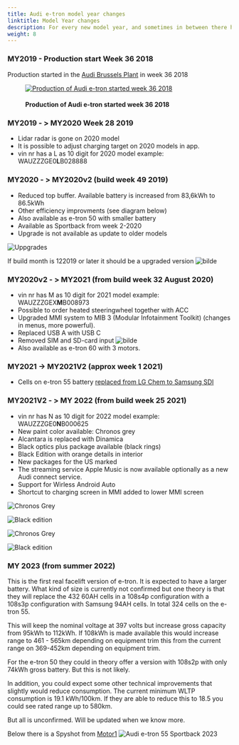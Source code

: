 ```yaml
---
title: Audi e-tron model year changes
linktitle: Model Year changes
description: For every new model year, and sometimes in between there have been done updates to the Audi e-tron. Here you find the details on the different updates.
weight: 8
---
```

<!-- markdownlint-disable MD033 -->
### MY2019 - Production start Week 36 2018

Production started in the [Audi Brussels Plant](https://www.google.com/maps/place/Audi+Brussels/@50.8106698,4.3148004,730m/data=!3m1!1e3!4m5!3m4!1s0x0:0x603fdd7e2d943989!8m2!3d50.8113307!4d4.3149064) in week 36 2018

<figure>
    <a href="production.jpg">
        <img src="productions.jpg" alt="Production of Audi e-tron started week 36 2018" title="Production of Audi e-tron started week 36 2018">
    </a>
    <figcaption><h4>Production of Audi e-tron started week 36 2018</h4></figcaption>
</figure>

### MY2019 - > MY2020 Week 28 2019

- Lidar radar is gone on 2020 model
- It is possible to adjust charging target on 2020 models in app.
- vin nr has a L as 10 digit for 2020 model example:  WAUZZZGE0**L**B028888

### MY2020 - > MY2020v2 (build week 49 2019)

- Reduced top buffer. Available battery is increased from 83,6kWh to 86.5kWh
- Other efficiency improvments (see diagram below)
- Also available as e-tron 50 with smaller battery
- Available as Sportback from week 2-2020
- Upgrade is not available as update to older models

![Uppgrades](my2020v2.jpg "Upgrades to e-tron 55 from week 49-2019 and how they affect range")


If build month is 122019 or later it should be a upgraded version
![bilde](https://user-images.githubusercontent.com/59776765/114271439-a64b3400-9a11-11eb-9e5e-0cae5310ef28.png)

### MY2020v2 - > MY2021 (from build week 32 August 2020)

- vin nr has M as 10 digit for 2021 model example: WAUZZZGEX**M**B008973
- Possible to order heated steeringwheel together with ACC
- Upgraded MMI system to MIB 3 (Modular Infotainment Toolkit) (changes in menus, more powerful).
- Replaced USB A with USB C
- Removed SIM and SD-card input
![bilde](https://user-images.githubusercontent.com/59776765/103356641-9be3da80-4ab1-11eb-9248-411935d983ad.png)
- Also available as e-tron 60 with 3 motors.

### MY2021 -> MY2021V2 (approx week 1 2021)
  
- Cells on e-tron 55 battery [replaced from LG Chem to Samsung SDI](../drivetrain/battery/)

### MY2021V2 - > MY 2022 (from build week 25 2021)

- vin nr has N as 10 digit for 2022 model example: WAUZZZGE0**N**B000625
- New paint color available: Chronos grey
- Alcantara is replaced with Dinamica
- Black optics plus package available (black rings)
- Black Edition with orange details in interior
- New packages for the US marked
- The streaming service Apple Music is now available optionally as a new Audi connect service.
- Support for Wirless Android Auto
- Shortcut to charging screen in MMI added to lower MMI screen

![Chronos Grey](chronosgrey.jpg "New color for 2022 - Chronos Grey")

![Black edition](blackedition.jpg "Black edition with orange interior details")

![Chronos Grey](chronosgrey2.jpg "New color for 2022 - Chronos Grey")

![Black edition](blackedition2.jpg "Black edition with orange interior details")

### MY 2023 (from summer 2022)

This is the first real facelift version of e-tron. It is expected to have a larger battery. What kind of size is currently not confirmed but one theory is that
they will replace the 432 60AH cells in a 108s4p configuration with a 108s3p configuration with Samsung 94AH cells. In total 324 cells on the e-tron 55.

This will keep the nominal voltage at 397 volts but increase gross capacity from 95kWh to 112kWh.  If 108kWh is made available this would increase range
to 461 - 565km depending on equipment trim this from the current range on 369-452km depending on equipment trim.

For the e-tron 50 they could in theory offer a version with 108s2p with only 74kWh gross battery. But this is not likely.

In addition, you could expect some other technical improvements that slightly would reduce consumption. The current minimum WLTP consumption is 19.1 kWh/100km.
If they are able to reduce this to 18.5 you could see rated range up to 580km.

But all is unconfirmed. Will be updated when we know more. 

Below there is a Spyshot from [Motor1](https://www.motor1.com/news/227822/best-spy-shots-week/6191390/)
![Audi e-tron 55 Sportback 2023](2023spyshot.jpg "Audi e-tron 55 Sportback 2023")
